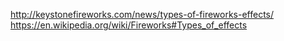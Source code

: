 http://keystonefireworks.com/news/types-of-fireworks-effects/
https://en.wikipedia.org/wiki/Fireworks#Types_of_effects